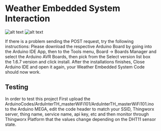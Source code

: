 # Weather Embedded System Interaction
![alt text](https://raw.githubusercontent.com/tidusdavid/weather-interaction-eafit/master/Resources/Architecture.png)
![alt text](https://raw.githubusercontent.com/tidusdavid/weather-interaction-eafit/master/Resources/Device.jpg)

If there is a problem sending the POST request, try the following instructions:
Please download the respective Arduino Board by going into the Arduino IDE App, then to the Tools menu, Board -> Boards Manager and
select the Arduino AVR Boards, then pick from the Select version list box the 1.6.7 version and click install. After the installations finishes,
Close Arduino IDE and open it again, your Weather Embedded System Code should now work.

## Testing

In order to test this project
First upload the ArduinoCodes/ArduInterTH_masterWiFi101/ArduInterTH_masterWiFi101.ino to the Arduino MEGA, edit the code header to match your SSID, Thingworx server, thing name, service name, api key, etc and then monitor through Thingworx Platform that the values change depending on the DHT11 sensor state.

